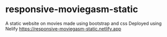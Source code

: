 # responsive-moviegasm-static
A static website on movies made using bootstrap and css
Deployed using Nelify
https://responsive-moviegasm-static.netlify.app
